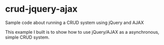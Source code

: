 # crud-jquery-ajax
Sample code about running a CRUD system using jQuery and AJAX

This example I built is to show how to use jQuery/AJAX as a asynchronous, simple CRUD system.
